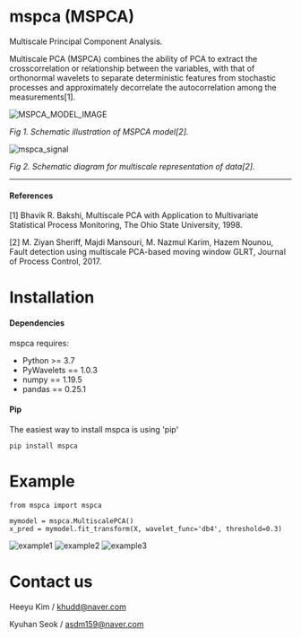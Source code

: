 # mspca (MSPCA)
Multiscale Principal Component Analysis.

Multiscale PCA (MSPCA) combines the ability of PCA to extract the crosscorrelation or relationship
between the variables, with that of orthonormal wavelets to separate deterministic features
from stochastic processes and approximately decorrelate the autocorrelation among the measurements[1].

![MSPCA_MODEL_IMAGE](https://user-images.githubusercontent.com/28721422/111423028-0280a800-8733-11eb-8a68-4726130eb542.PNG)

*Fig 1. Schematic illustration of MSPCA model[2].*


![mspca_signal](https://user-images.githubusercontent.com/28721422/111423035-04e30200-8733-11eb-92b7-bf08f452ef56.PNG)

*Fig 2. Schematic diagram for multiscale representation of data[2].*


*******
#### References
[1] Bhavik R. Bakshi, Multiscale PCA with Application to Multivariate Statistical Process Monitoring, The Ohio State University, 1998.

[2] M. Ziyan Sheriff, Majdi Mansouri, M. Nazmul Karim, Hazem Nounou, Fault detection using multiscale PCA-based moving window GLRT, Journal of Process Control, 2017.

# Installation
#### Dependencies
mspca requires:

+ Python >= 3.7
+ PyWavelets == 1.0.3
+ numpy == 1.19.5
+ pandas == 0.25.1


#### Pip
The easiest way to install mspca is using 'pip'

    pip install mspca

# Example

    from mspca import mspca

    mymodel = mspca.MultiscalePCA()
    x_pred = mymodel.fit_transform(X, wavelet_func='db4', threshold=0.3)

![example1](https://user-images.githubusercontent.com/28721422/111422652-5939b200-8732-11eb-9d92-e966191e2b72.PNG)
![example2](https://user-images.githubusercontent.com/28721422/111422673-62c31a00-8732-11eb-9ff2-b74824fc62cb.PNG)
![example3](https://user-images.githubusercontent.com/28721422/111423017-feed2100-8732-11eb-8c11-acf498dffef0.PNG)

# Contact us
Heeyu Kim / khudd@naver.com

Kyuhan Seok / asdm159@naver.com
